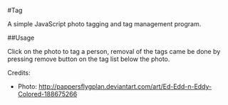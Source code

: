 #Tag

A simple JavaScript photo tagging and tag management program.

##Usage

Click on the photo to tag a person, removal of the tags came be done by pressing
remove button on the tag list below the photo.


Credits: 

  * Photo: http://pappersflygplan.deviantart.com/art/Ed-Edd-n-Eddy-Colored-188675266